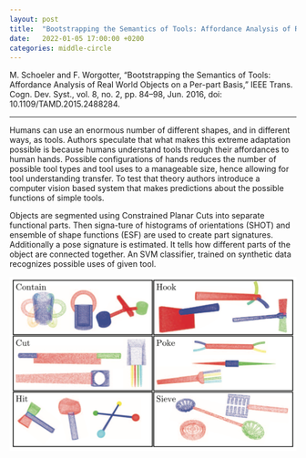 ```yaml
---
layout: post
title:  "Bootstrapping the Semantics of Tools: Affordance Analysis of Real World Objects on a Per-part Basis"
date:   2022-01-05 17:00:00 +0200
categories: middle-circle
---
```

 
M. Schoeler and F. Worgotter, “Bootstrapping the Semantics of Tools: Affordance Analysis of Real World Objects on a Per-part Basis,” IEEE Trans. Cogn. Dev. Syst., vol. 8, no. 2, pp. 84–98, Jun. 2016, doi: 10.1109/TAMD.2015.2488284.

***

Humans can use an enormous number of different shapes, and in different ways, as tools. Authors speculate that what makes this extreme adaptation possible is because humans understand tools through their affordances to human hands. Possible configurations of hands reduces the number of possible tool types and tool uses to a manageable size, hence allowing for tool understanding transfer. To test that theory authors introduce a computer vision based system that makes predictions about the possible functions of simple tools.

Objects are segmented using Constrained Planar Cuts into separate functional parts. Then signa-ture of histograms of orientations (SHOT) and ensemble of shape functions (ESF) are used to create part signatures. Additionally a pose signature is estimated. It tells how different parts of the object are connected together. An SVM classifier, trained on synthetic data recognizes possible uses of given tool.

![Bootstrapping the Semantics of Tools: Affordance Analysis of Real World Objects on a Per-part Basis](/assets/bootstrapping-the-semantics-of-tools-affordance-analysis-of-real-world-objects-on-a-per-part-basis.png)
